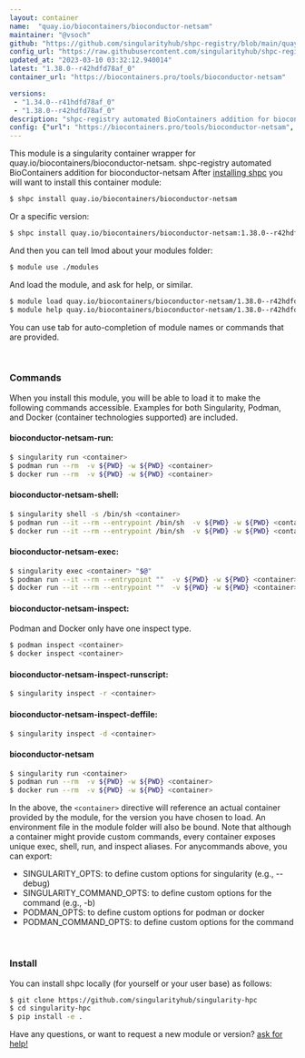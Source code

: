 ```yaml
---
layout: container
name:  "quay.io/biocontainers/bioconductor-netsam"
maintainer: "@vsoch"
github: "https://github.com/singularityhub/shpc-registry/blob/main/quay.io/biocontainers/bioconductor-netsam/container.yaml"
config_url: "https://raw.githubusercontent.com/singularityhub/shpc-registry/main/quay.io/biocontainers/bioconductor-netsam/container.yaml"
updated_at: "2023-03-10 03:32:12.940014"
latest: "1.38.0--r42hdfd78af_0"
container_url: "https://biocontainers.pro/tools/bioconductor-netsam"

versions:
 - "1.34.0--r41hdfd78af_0"
 - "1.38.0--r42hdfd78af_0"
description: "shpc-registry automated BioContainers addition for bioconductor-netsam"
config: {"url": "https://biocontainers.pro/tools/bioconductor-netsam", "maintainer": "@vsoch", "description": "shpc-registry automated BioContainers addition for bioconductor-netsam", "latest": {"1.38.0--r42hdfd78af_0": "sha256:7f322e2e6a85f56a50e982d2399ae933b7832647bb27b68484a058d96c6ec7b6"}, "tags": {"1.34.0--r41hdfd78af_0": "sha256:56746614c800153552f45a65e56ec40298c95d0ea2d6a62cc6886f55169720cf", "1.38.0--r42hdfd78af_0": "sha256:7f322e2e6a85f56a50e982d2399ae933b7832647bb27b68484a058d96c6ec7b6"}, "docker": "quay.io/biocontainers/bioconductor-netsam"}
---
```


This module is a singularity container wrapper for quay.io/biocontainers/bioconductor-netsam.
shpc-registry automated BioContainers addition for bioconductor-netsam
After [installing shpc](#install) you will want to install this container module:


```bash
$ shpc install quay.io/biocontainers/bioconductor-netsam
```

Or a specific version:

```bash
$ shpc install quay.io/biocontainers/bioconductor-netsam:1.38.0--r42hdfd78af_0
```

And then you can tell lmod about your modules folder:

```bash
$ module use ./modules
```

And load the module, and ask for help, or similar.

```bash
$ module load quay.io/biocontainers/bioconductor-netsam/1.38.0--r42hdfd78af_0
$ module help quay.io/biocontainers/bioconductor-netsam/1.38.0--r42hdfd78af_0
```

You can use tab for auto-completion of module names or commands that are provided.

<br>

### Commands

When you install this module, you will be able to load it to make the following commands accessible.
Examples for both Singularity, Podman, and Docker (container technologies supported) are included.

#### bioconductor-netsam-run:

```bash
$ singularity run <container>
$ podman run --rm  -v ${PWD} -w ${PWD} <container>
$ docker run --rm  -v ${PWD} -w ${PWD} <container>
```

#### bioconductor-netsam-shell:

```bash
$ singularity shell -s /bin/sh <container>
$ podman run --it --rm --entrypoint /bin/sh  -v ${PWD} -w ${PWD} <container>
$ docker run --it --rm --entrypoint /bin/sh  -v ${PWD} -w ${PWD} <container>
```

#### bioconductor-netsam-exec:

```bash
$ singularity exec <container> "$@"
$ podman run --it --rm --entrypoint ""  -v ${PWD} -w ${PWD} <container> "$@"
$ docker run --it --rm --entrypoint ""  -v ${PWD} -w ${PWD} <container> "$@"
```

#### bioconductor-netsam-inspect:

Podman and Docker only have one inspect type.

```bash
$ podman inspect <container>
$ docker inspect <container>
```

#### bioconductor-netsam-inspect-runscript:

```bash
$ singularity inspect -r <container>
```

#### bioconductor-netsam-inspect-deffile:

```bash
$ singularity inspect -d <container>
```



#### bioconductor-netsam

```bash
$ singularity run <container>
$ podman run --rm  -v ${PWD} -w ${PWD} <container>
$ docker run --rm  -v ${PWD} -w ${PWD} <container>
```


In the above, the `<container>` directive will reference an actual container provided
by the module, for the version you have chosen to load. An environment file in the
module folder will also be bound. Note that although a container
might provide custom commands, every container exposes unique exec, shell, run, and
inspect aliases. For anycommands above, you can export:

 - SINGULARITY_OPTS: to define custom options for singularity (e.g., --debug)
 - SINGULARITY_COMMAND_OPTS: to define custom options for the command (e.g., -b)
 - PODMAN_OPTS: to define custom options for podman or docker
 - PODMAN_COMMAND_OPTS: to define custom options for the command

<br>

### Install

You can install shpc locally (for yourself or your user base) as follows:

```bash
$ git clone https://github.com/singularityhub/singularity-hpc
$ cd singularity-hpc
$ pip install -e .
```

Have any questions, or want to request a new module or version? [ask for help!](https://github.com/singularityhub/singularity-hpc/issues)